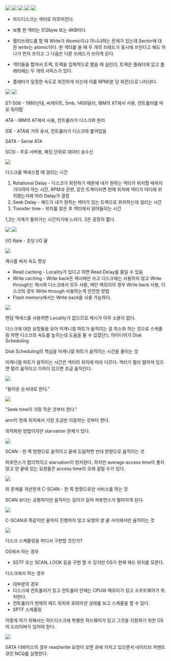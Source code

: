 <img src="./Images/storage01.png" />

<img src="./Images/storage02.png" />

<img src="./Images/storage03.png" />

<img src="./Images/storage04.png" />

<img src="./Images/storage05.png" />

- 하드디스크는 섹터로 이루어진다. 

- 보통 한 섹터는 512byte 또는 4KB이다. 
- 멀티쓰레드를 할 때 Write가 Atomic이냐 아니냐하는 문제가 있는데 Sector에 대한 write는 atomic이다. 한 섹터를 쓸 때 두 개의 쓰레드가 동시에 쓰인다고 해도 하나가 먼저 쓰이고 그 다음은 다른 쓰레드가 쓰이게 된다.
- 섹터들을 합쳐서 트랙, 트랙을 입체적으로 봤을 때 실린더, 트랙은 플래터에 있고 플래터에는 두 개의 서피스가 있다.
- 플래터가 일정한 속도로 회전하게 되는데 이를 RPM(분 당 회전)으로 나타낸다.

<img src="./Images/storage06.png" />



<img src="./Images/storage07.png" />

ST-506 - 1980년대, 씨게이트, 5mb, 1400달러, IBM의 XT에서 사용, 컨트롤러를 따로 둬야함

ATA - IBM의 AT에서 사용, 컨트롤러가 디스크와 분리

IDE - ATA와 거의 유사, 컨트롤러가 디스크와 붙어있음

SATA - Serial ATA

SCSI - 주로 서버용, 패킷 단위로 데이터 송수신

<img src="./Images/storage08.png" />

디스크를 액세스할 때 걸리는 시간

1. Rotational Delay - 디스크가 회전하기 때문에 내가 원하는 섹터가 위치할 때까지 기다려야 하는 시간, RPM과 관련, 같은 트랙이라면 현재 위치에 섹터가 어디에 위치했는지에 따라 Delay가 결정
2. Seek Delay - 헤드가 내가 원하는 섹터가 있는 트랙으로 위치하는데 걸리는 시간
3. Transfer time - 위치를 찾은 후 섹터에서 읽어들이는 시간

1,2는 기계가 돌아가는 시간이기에 느리다. 3은 굉장히 짧다.

<img src="./Images/storage09.png" />



<img src="./Images/storage10.png" />

I/O Rate - 초당 I/O 율

<img src="./Images/storage11.png" />

캐시를 써서 속도 향상

- Read caching - Locality가 있다고 하면 Read Delay를 줄일 수 있음
- Write caching - Write back은 캐시에만 쓰고 디스크에는 사용하지 않고 Write through는 캐시와 디스크에서 모두 사용, 메인 메모리의 경우 Write back 사용, 디스크의 경우 Write through 사용하는게 안전한 방법
- Flash memory에서는 Write back을 사용 가능하다. 

<img src="./Images/storage12.png" />

랜덤 액세스를 사용하면 Locality가 없으므로 캐시가 아무 소용이 없다. 

디스크에 대한 요청들을 모아 미캐니컬 파트가 움직이는 걸 최소화 하는 것으로 스케줄링 하면 디스크의 속도를 높히는데 도움을 줄 수 있겠단느 아이디어가 Disk Scheduling

Disk Scheduling의 핵심을 미캐니컬 파트가 움직이는 시간을 줄이는 것 

미캐니컬 파트가 움직이는 시간은 섹터의 위치에 따라 다르다. 섹터가 멀리 떨어져 있으면 멀리 움직이고 가까이 있으면 조금 움직인다.

<img src="./Images/storage13.png" />

"들어온 순서대로 한다."

<img src="./Images/storage14.png" />

"Seek time이 가장 작은 것부터 한다." 

arm이 현재 위치에서 가장 조금만 이동하는 것부터 한다.

최적화된 방법이지만 starvation 문제가 있다.

<img src="./Images/storage15.png" />

SCAN - 한 쪽 방향으로 움직이고 끝에 도달하면 반대 방향으로 움직이는 것

퍼포먼스가 합리적이고 starvation이 방지된다. 하지만 average access time이 좋지 않고 양 끝에 있는   요청들은 access time이 오래 걸릴 수가 있다.

<img src="./Images/storage16.png" />

위 문제를 개선한게 C-SCAN - 한 쪽 방향으로만 서비스를 하는 것

SCAN 보다는 공평하지만 움직이는 길이가 길어 퍼포먼스가 떨어지게 된다.

<img src="./Images/storage17.png" />

C-SCAN과 똑같지만 끝까지 진행하지 않고 요청의 양 끝 사이에서만 움직이는 것

<img src="./Images/storage18.png" />

디스크 스케줄링을 어디서 구현할 것인가?

OS에서 하는 경우 

- SSTF 또는 SCAN, LOOK 등을 구현 할 수 있지만 OS가 현재 헤드 위치를 모른다.

디스크에서 하는 경우

- 대부분의 경우
- 디스크에 컨트롤러가 있고 컨트롤러 안에는 CPU와 메모리가 있고 소프트웨어가 위치한다.
- 컨트롤러가 현재의 헤드 위치와 로테이션 상태를 보고 스케줄을 할 수 있다.
- SPTF 스케줄링

이렇게 하기 위해서는 하드디스크에 특별한 하드웨어가 있고 그것을 지원하기 위한 OS의 드라이버가 있어야 한다.

<img src="./Images/storage19.png" />

SATA 디바이스의 경우 read/write 요청이 오면 큐에 가지고 있으면서 네이티브 커맨트 큐인 NCQ를 실행한다.


